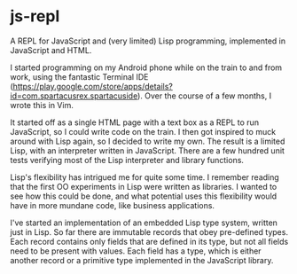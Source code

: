 js-repl
=======

A REPL for JavaScript and (very limited) Lisp programming, implemented in JavaScript and HTML.

I started programming on my Android phone while on the train to and from work, using the fantastic Terminal IDE (https://play.google.com/store/apps/details?id=com.spartacusrex.spartacuside). Over the course of a few months, I wrote this in Vim.

It started off as a single HTML page with a text box as a REPL to run JavaScript, so I could write code on the train. I then got inspired to muck around with Lisp again, so I decided to write my own. The result is a limited Lisp, with an interpreter written in JavaScript. There are a few hundred unit tests verifying most of the Lisp interpreter and library functions.

Lisp's flexibility has intrigued me for quite some time. I remember reading that the first OO experiments in Lisp were written as libraries. I wanted to see how this could be done, and what potential uses this flexibility would have in more mundane code, like business applications.

I've started an implementation of an embedded Lisp type system, written just in Lisp. So far there are immutable records that obey pre-defined types. Each record contains only fields that are defined in its type, but not all fields need to be present with values. Each field has a type, which is either another record or a primitive type implemented in the JavaScript library.